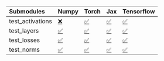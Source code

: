 | Submodules       | Numpy                                                                                                                           | Torch                                                                                                                           | Jax                                                                                                                             | Tensorflow                                                                                                                      |
|:-----------------|:--------------------------------------------------------------------------------------------------------------------------------|:--------------------------------------------------------------------------------------------------------------------------------|:--------------------------------------------------------------------------------------------------------------------------------|:--------------------------------------------------------------------------------------------------------------------------------|
| test_activations | <a href="https://github.com/unifyai/ivy/runs/8112419245?check_suite_focus=true" rel="noopener noreferrer" target="_blank">❌</a> | <a href="https://github.com/unifyai/ivy/runs/8112419963?check_suite_focus=true" rel="noopener noreferrer" target="_blank">✅</a> | <a href="https://github.com/unifyai/ivy/runs/8112420506?check_suite_focus=true" rel="noopener noreferrer" target="_blank">✅</a> | <a href="https://github.com/unifyai/ivy/runs/8112420979?check_suite_focus=true" rel="noopener noreferrer" target="_blank">✅</a> |
| test_layers      | <a href="https://github.com/unifyai/ivy/runs/8112419384?check_suite_focus=true" rel="noopener noreferrer" target="_blank">✅</a> | <a href="https://github.com/unifyai/ivy/runs/8112420083?check_suite_focus=true" rel="noopener noreferrer" target="_blank">✅</a> | <a href="https://github.com/unifyai/ivy/runs/8112420644?check_suite_focus=true" rel="noopener noreferrer" target="_blank">✅</a> | <a href="https://github.com/unifyai/ivy/runs/8112421136?check_suite_focus=true" rel="noopener noreferrer" target="_blank">✅</a> |
| test_losses      | <a href="https://github.com/unifyai/ivy/runs/8112419539?check_suite_focus=true" rel="noopener noreferrer" target="_blank">✅</a> | <a href="https://github.com/unifyai/ivy/runs/8112420203?check_suite_focus=true" rel="noopener noreferrer" target="_blank">✅</a> | <a href="https://github.com/unifyai/ivy/runs/8112420752?check_suite_focus=true" rel="noopener noreferrer" target="_blank">✅</a> | <a href="https://github.com/unifyai/ivy/runs/8112421304?check_suite_focus=true" rel="noopener noreferrer" target="_blank">✅</a> |
| test_norms       | <a href="https://github.com/unifyai/ivy/runs/8112419831?check_suite_focus=true" rel="noopener noreferrer" target="_blank">✅</a> | <a href="https://github.com/unifyai/ivy/runs/8112420367?check_suite_focus=true" rel="noopener noreferrer" target="_blank">✅</a> | <a href="https://github.com/unifyai/ivy/runs/8112420867?check_suite_focus=true" rel="noopener noreferrer" target="_blank">✅</a> | <a href="https://github.com/unifyai/ivy/runs/8112421483?check_suite_focus=true" rel="noopener noreferrer" target="_blank">✅</a> |
